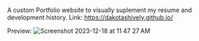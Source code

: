 A custom Portfolio website to visually suplement my resume and development history. 
Link: https://dakotashively.github.io/


Preview:
![Screenshot 2023-12-18 at 11 47 27 AM](https://github.com/DakotaShively/dakotashively.github.io/assets/122128148/efbf3736-d2ec-4ac0-89c9-f9689c67f074)
